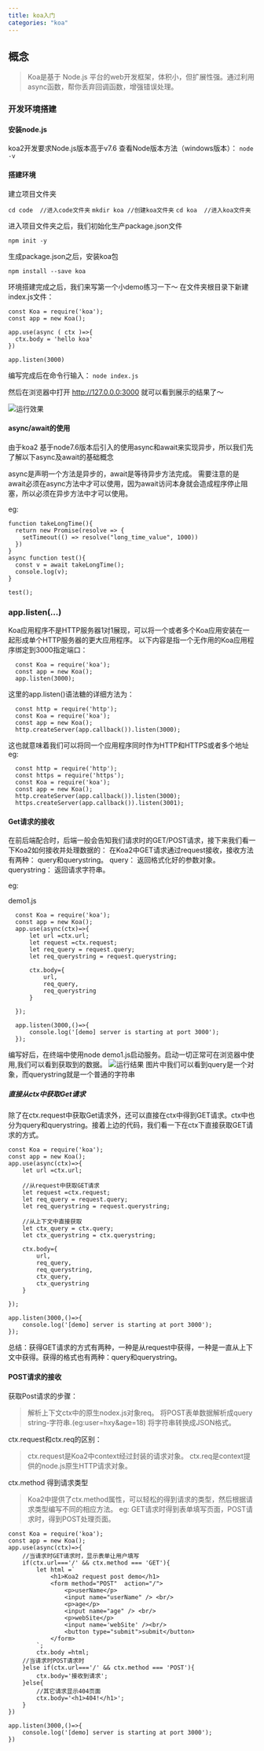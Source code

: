 ```yaml
---
title: koa入门
categories: "koa"
---
```


## 概念
> Koa是基于 Node.js 平台的web开发框架，体积小，但扩展性强。通过利用async函数，帮你丢弃回调函数，增强错误处理。

### 开发环境搭建
#### 安装node.js
koa2开发要求Node.js版本高于v7.6
查看Node版本方法（windows版本）：
```node -v```
#### 搭建环境
建立项目文件夹

```cd code  //进入code文件夹```
```mkdir koa //创建koa文件夹```
```cd koa  //进入koa文件夹```

进入项目文件夹之后，我们初始化生产package.json文件

```npm init -y```

生成package.json之后，安装koa包

```npm install --save koa```


环境搭建完成之后，我们来写第一个小demo练习一下～
在文件夹根目录下新建index.js文件：

```
const Koa = require('koa');
const app = new Koa();

app.use(async ( ctx )=>{
  ctx.body = 'hello koa'
})

app.listen(3000)

```

编写完成后在命令行输入：
```node index.js ```

然后在浏览器中打开 http://127.0.0.0:3000 就可以看到展示的结果了～

![运行效果](https://img.kaikeba.com/mall/804131200202dlfl.png)


#### async/await的使用
由于koa2 基于node7.6版本后引入的使用async和await来实现异步，所以我们先了解以下async及await的基础概念

async是声明一个方法是异步的，await是等待异步方法完成。 需要注意的是await必须在async方法中才可以使用，因为await访问本身就会造成程序停止阻塞，所以必须在异步方法中才可以使用。

eg:
```
function takeLongTime(){
  return new Promise(resolve => {
    setTimeout(() => resolve("long_time_value", 1000))
  })
}
async function test(){
  const v = await takeLongTime();
  console.log(v);
}

test();
```

### app.listen(...)
Koa应用程序不是HTTP服务器1对1展现，可以将一个或者多个Koa应用安装在一起形成单个HTTP服务器的更大应用程序。
以下内容是指一个无作用的Koa应用程序绑定到3000指定端口：
```
  const Koa = require('koa');
  const app = new Koa();
  app.listen(3000);
```
这里的app.listen()语法糖的详细方法为：
```
  const http = require('http');
  const Koa = require('koa');
  const app = new Koa();
  http.createServer(app.callback()).listen(3000);
```
这也就意味着我们可以将同一个应用程序同时作为HTTP和HTTPS或者多个地址
eg:
```
  const http = require('http');
  const https = require('https');
  const Koa = require('koa');
  const app = new Koa();
  http.createServer(app.callback()).listen(3000);
  https.createServer(app.callback()).listen(3001);
```

#### Get请求的接收
在前后端配合时，后端一般会告知我们请求时的GET/POST请求，接下来我们看一下Koa2如何接收并处理数据的：
在Koa2中GET请求通过request接收，接收方法有两种： query和querystring。
query： 返回格式化好的参数对象。
querystring： 返回请求字符串。

eg:

demo1.js
```
  const Koa = require('koa');
  const app = new Koa();
  app.use(async(ctx)=>{
      let url =ctx.url;
      let request =ctx.request;
      let req_query = request.query;
      let req_querystring = request.querystring;

      ctx.body={
          url,
          req_query,
          req_querystring
      }

  });

  app.listen(3000,()=>{
      console.log('[demo] server is starting at port 3000');
  });
```
编写好后，在终端中使用node demo1.js启动服务。启动一切正常可在浏览器中使用,我们可以看到获取到的数据。
![运行结果](https://img.kaikeba.com/mall/525131200202dfgq.png)
图片中我们可以看到query是一个对象，而querystring就是一个普通的字符串

##### 直接从ctx中获取Get请求

除了在ctx.request中获取Get请求外，还可以直接在ctx中得到GET请求。ctx中也分为query和querystring。接着上边的代码，我们看一下在ctx下直接获取GET请求的方式。
```
const Koa = require('koa');
const app = new Koa();
app.use(async(ctx)=>{
    let url =ctx.url;

    //从request中获取GET请求
    let request =ctx.request;
    let req_query = request.query;
    let req_querystring = request.querystring;

    //从上下文中直接获取
    let ctx_query = ctx.query;
    let ctx_querystring = ctx.querystring;

    ctx.body={
        url,
        req_query,
        req_querystring,
        ctx_query,
        ctx_querystring
    }

});

app.listen(3000,()=>{
    console.log('[demo] server is starting at port 3000');
});
```

总结：获得GET请求的方式有两种，一种是从request中获得，一种是一直从上下文中获得。获得的格式也有两种：query和querystring。


#### POST请求的接收

获取Post请求的步骤：
> 解析上下文ctx中的原生nodex.js对象req。
> 将POST表单数据解析成query string-字符串.(eg:user=hxy&age=18)
> 将字符串转换成JSON格式。

ctx.request和ctx.req的区别：
> ctx.request是Koa2中context经过封装的请求对象。
> ctx.req是context提供的node.js原生HTTP请求对象。

ctx.method 得到请求类型
> Koa2中提供了ctx.method属性，可以轻松的得到请求的类型，然后根据请求类型编写不同的相应方法。
eg:
GET请求时得到表单填写页面，POST请求时，得到POST处理页面。

```
const Koa = require('koa');
const app = new Koa();
app.use(async(ctx)=>{
    //当请求时GET请求时，显示表单让用户填写
    if(ctx.url==='/' && ctx.method === 'GET'){
        let html =`
            <h1>Koa2 request post demo</h1>
            <form method="POST"  action="/">
                <p>userName</p>
                <input name="userName" /> <br/>
                <p>age</p>
                <input name="age" /> <br/>
                <p>webSite</p>
                <input name='webSite' /><br/>
                <button type="submit">submit</button>
            </form>
        `;
        ctx.body =html;
    //当请求时POST请求时
    }else if(ctx.url==='/' && ctx.method === 'POST'){
        ctx.body='接收到请求';
    }else{
        //其它请求显示404页面
        ctx.body='<h1>404!</h1>';
    }
})

app.listen(3000,()=>{
    console.log('[demo] server is starting at port 3000');
})
```





